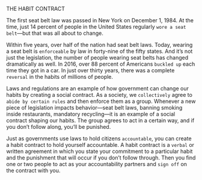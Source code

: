 THE HABIT CONTRACT

The first seat belt law was passed in New York on December 1, 1984.
At the time, just 14 percent of people in the United States regularly
`wore a seat belt`—but that was all about to change.

Within five years, over half of the nation had seat belt laws. Today,
wearing a seat belt is `enforceable` by law in forty-nine of the fifty states.
And it’s not just the legislation, the number of people wearing seat
belts has changed dramatically as well. In 2016, over 88 percent of
Americans `buckled up` each time they got in a car. In just over thirty
years, there was a complete `reversal` in the habits of millions of people.

Laws and regulations are an example of how government can
change our habits by creating a social contract. As a society, we
`collectively` agree to `abide by certain rules` and then enforce them as a
group. Whenever a new piece of legislation impacts behavior—seat belt
laws, banning smoking inside restaurants, mandatory recycling—it is
an example of a social contract shaping our habits. The group agrees to
act in a certain way, and if you don’t follow along, you’ll be punished.

Just as governments use laws to hold citizens `accountable`, you can
create a habit contract to hold yourself accountable. A habit contract is
a `verbal` or written agreement in which you state your commitment to
a particular habit and the punishment that will occur if you don’t
follow through. Then you find one or two people to act as your
accountability partners and `sign off` on the contract with you.
